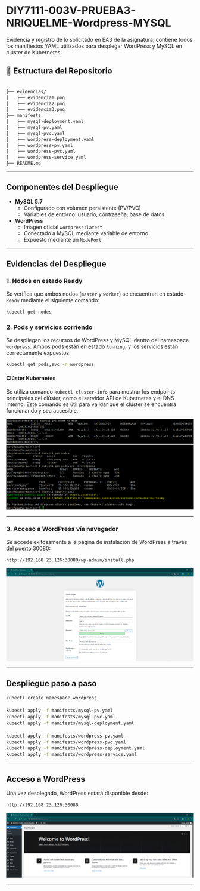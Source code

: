 # DIY7111-003V-PRUEBA3-NRIQUELME-Wordpress-MYSQL
Evidencia y registro de lo solicitado en EA3 de la asignatura, contiene todos los manifiestos YAML utilizados para desplegar WordPress y MySQL en clúster de Kubernetes.


## 📁 Estructura del Repositorio

```
.
├── evidencias/
│   ├── evidencia1.png
│   ├── evidencia2.png
│   └── evidencia3.png
├── manifests
│   ├── mysql-deployment.yaml
│   ├── mysql-pv.yaml
│   ├── mysql-pvc.yaml
│   ├── wordpress-deployment.yaml
│   ├── wordpress-pv.yaml
│   ├── wordpress-pvc.yaml
│   ├── wordpress-service.yaml
├── README.md
```

---

##  Componentes del Despliegue

- **MySQL 5.7**
  - Configurado con volumen persistente (PV/PVC)
  - Variables de entorno: usuario, contraseña, base de datos
- **WordPress**
  - Imagen oficial `wordpress:latest`
  - Conectado a MySQL mediante variable de entorno
  - Expuesto mediante un `NodePort`

---

##  Evidencias del Despliegue

###  1. Nodos en estado Ready

Se verifica que ambos nodos (`master` y `worker`) se encuentran en estado `Ready` mediante el siguiente comando:

```bash
kubectl get nodes
```

###  2. Pods y servicios corriendo

Se despliegan los recursos de WordPress y MySQL dentro del namespace `wordpress`. Ambos pods están en estado `Running`, y los servicios están correctamente expuestos:

```bash
kubectl get pods,svc -n wordpress
```

####  Clúster Kubernetes

Se utiliza comando `kubectl cluster-info` para mostrar los endpoints principales del clúster, como el servidor API de Kubernetes y el DNS interno. Este comando es útil para validar que el clúster se encuentra funcionando y sea accesible.


![kubectl get nodes](evidencias/evidencia.png)
![kubectl get nodes](evidencias/evidencia1.png)


---

###  3. Acceso a WordPress vía navegador

Se accede exitosamente a la página de instalación de WordPress a través del puerto 30080:

```
http://192.168.23.126:30080/wp-admin/install.php
```

![wordpress nodeport](evidencias/evidencia2.png)


---

##  Despliegue paso a paso

```bash
kubectl create namespace wordpress

kubectl apply -f manifests/mysql-pv.yaml
kubectl apply -f manifests/mysql-pvc.yaml
kubectl apply -f manifests/mysql-deployment.yaml

kubectl apply -f manifests/wordpress-pv.yaml
kubectl apply -f manifests/wordpress-pvc.yaml
kubectl apply -f manifests/wordpress-deployment.yaml
kubectl apply -f manifests/wordpress-service.yaml
```

---

##  Acceso a WordPress

Una vez desplegado, WordPress estará disponible desde:

```
http://192.168.23.126:30080
```

![wordpress nodeport](evidencias/evidencia3.png)

---

